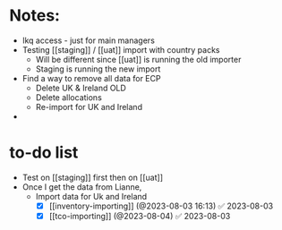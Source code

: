 # Notes:
- lkq access - just for main managers
- Testing [[staging]] / [[uat]] import with country packs
	- Will be different since [[uat]] is running the old importer
	- Staging is running the new import
- Find a way to remove all data for ECP 
	- Delete UK & Ireland OLD
	- Delete allocations
	- Re-import for UK and Ireland
- 
# to-do list
- Test on [[staging]] first then on [[uat]]
- Once I get the data from Lianne,
	- Import data for Uk and Ireland
		- [x] [[inventory-importing]] (@2023-08-03 16:13) ✅ 2023-08-03
		- [x] [[tco-importing]] (@2023-08-04) ✅ 2023-08-03
